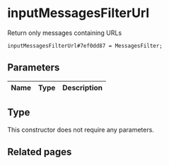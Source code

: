# inputMessagesFilterUrl
Return only messages containing URLs

```
inputMessagesFilterUrl#7ef0dd87 = MessagesFilter;
```

## Parameters
| Name | Type | Description |
| ---- | :----: | ----------- |


## Type
This constructor does not require any parameters.

## Related pages
